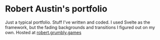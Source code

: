 # Robert Austin's portfolio

Just a typical portfolio. Stuff I've written and coded. I used Svelte as the framework, but the fading backgrounds and transitions I figured out on my own. Hosted at [robert.grumbly.games](https://robert.grumbly.games/)
